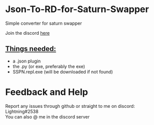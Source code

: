# Json-To-RD-for-Saturn-Swapper

<p>Simple converter for saturn swapper</p>

Join the discord <a href="https://discord.gg/saturnswapper">here</a>



<h2><u>Things needed:</u></h2>

<ul>
  <li>a .json plugin</li>
  <li>the .py (or exe, preferably the exe)</li>
  <li>SSPN.repl.exe (will be downloaded if not found)</li>
</ul>



# Feedback and Help
<p>Report any issues through github or straight to me on discord: Lightning#2538 </br> You can also @ me in the discord server</p>
